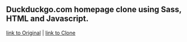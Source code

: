## Duckduckgo.com homepage clone using Sass, HTML and Javascript.


[link to Original](https://duckduckgo.com/) | [link to Clone ](https://reverent-bhabha-aec337.netlify.app/)


